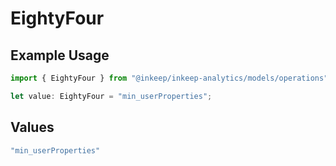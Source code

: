 # EightyFour

## Example Usage

```typescript
import { EightyFour } from "@inkeep/inkeep-analytics/models/operations";

let value: EightyFour = "min_userProperties";
```

## Values

```typescript
"min_userProperties"
```
